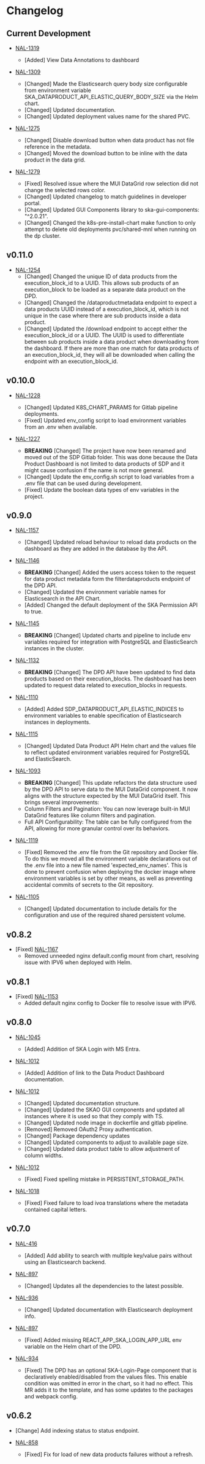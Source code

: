 # Changelog

## Current Development

- [NAL-1319](https://jira.skatelescope.org/browse/NAL-1319)
  - [Added] View Data Annotations to dashboard

- [NAL-1309](https://jira.skatelescope.org/browse/NAL-1309)

  - [Changed] Made the Elasticsearch query body size configurable from environment variable SKA_DATAPRODUCT_API_ELASTIC_QUERY_BODY_SIZE via the Helm chart.
  - [Changed] Updated documentation.
  - [Changed] Updated deployment values name for the shared PVC.

- [NAL-1275](https://jira.skatelescope.org/browse/NAL-1275)

  - [Changed] Disable download button when data product has not file reference in the metadata.
  - [Changed] Moved the download button to be inline with the data product in the data grid.

- [NAL-1279](https://jira.skatelescope.org/browse/NAL-1279)
  - [Fixed] Resolved issue where the MUI DataGrid row selection did not change the selected rows color.
  - [Changed] Updated changelog to match guidelines in developer portal.
  - [Changed] Updated GUI Components library to ska-gui-components: "^2.0.21".
  - [Changed] Changed the k8s-pre-install-chart make function to only attempt to delete old deployments pvc/shared-mnl when running on the dp cluster.

## v0.11.0

- [NAL-1254](https://jira.skatelescope.org/browse/NAL-1254)
  - [Changed] Changed the unique ID of data products from the execution_block_id to a UUID. This allows sub products of an execution_block to be loaded as a separate data product on the DPD.
  - [Changed] Changed the /dataproductmetadata endpoint to expect a data products UUID instead of a execution_block_id, which is not unique in the case where there are sub products inside a data product.
  - [Changed] Updated the /download endpoint to accept either the execution_block_id or a UUID. The UUID is used to differentiate between sub products inside a data product when downloading from the dashboard. If there are more than one match for data products of an execution_block_id, they will all be downloaded when calling the endpoint with an execution_block_id.

## v0.10.0

- [NAL-1228](https://jira.skatelescope.org/browse/NAL-1228)

  - [Changed] Updated K8S_CHART_PARAMS for Gitlab pipeline deployments.
  - [Fixed] Updated env_config script to load environment variables from an .env when available.

- [NAL-1227](https://jira.skatelescope.org/browse/NAL-1227)
  - **BREAKING** [Changed] The project have now been renamed and moved out of the SDP Gitlab folder. This was done because the Data Product Dashboard is not limited to data products of SDP and it might cause confusion if the name is not more general.
  - [Changed] Update the env_config.sh script to load variables from a .env file that can be used during development.
  - [Fixed] Update the boolean data types of env variables in the project.

## v0.9.0

- [NAL-1157](https://jira.skatelescope.org/browse/NAL-1157)

  - [Changed] Updated reload behaviour to reload data products on the dashboard as they are added in the database by the API.

- [NAL-1146](https://jira.skatelescope.org/browse/NAL-1146)

  - **BREAKING** [Changed] Added the users access token to the request for data product metadata form the filterdataproducts endpoint of the DPD API.
  - [Changed] Updated the environment variable names for Elasticsearch in the API Chart.
  - [Added] Changed the default deployment of the SKA Permission API to true.

- [NAL-1145](https://jira.skatelescope.org/browse/NAL-1145)

  - **BREAKING** [Changed] Updated charts and pipeline to include env variables required for integration with PostgreSQL and ElasticSearch instances in the cluster.

- [NAL-1132](https://jira.skatelescope.org/browse/NAL-1132)

  - **BREAKING** [Changed] The DPD API have been updated to find data products based on their execution_blocks. The dashboard has been updated to request data related to execution_blocks in requests.

- [NAL-1110](https://jira.skatelescope.org/browse/NAL-1110)

  - [Added] Added SDP_DATAPRODUCT_API_ELASTIC_INDICES to environment variables to enable specification of Elasticsearch instances in deployments.

- [NAL-1115](https://jira.skatelescope.org/browse/NAL-1115)

  - [Changed] Updated Data Product API Helm chart and the values file to reflect updated environment variables required for PostgreSQL and ElasticSearch.

- [NAL-1093](https://jira.skatelescope.org/browse/NAL-1093)

  - **BREAKING** [Changed] This update refactors the data structure used by the DPD API to serve data to the MUI DataGrid component. It now aligns with the structure expected by the MUI DataGrid itself. This brings several improvements:
  - Column Filters and Pagination: You can now leverage built-in MUI DataGrid features like column filters and pagination.
  - Full API Configurability: The table can be fully configured from the API, allowing for more granular control over its behaviors.

- [NAL-1119](https://jira.skatelescope.org/browse/NAL-1119)

  - [Fixed] Removed the .env file from the Git repository and Docker file. To do this we moved all the
    environment variable declarations out of the .env file into a new file named
    'expected_env_names'. This is done to prevent confusion when deploying the docker image
    where environment variables is set by other means, as well as preventing accidental
    commits of secrets to the Git repository.

- [NAL-1105](https://jira.skatelescope.org/browse/NAL-1105)
  - [Changed] Updated documentation to include details for the configuration and use of the required shared persistent volume.

## v0.8.2

- [Fixed] [NAL-1167](https://jira.skatelescope.org/browse/NAL-1167)
  - Removed unneeded nginx default.config mount from chart, resolving issue with IPV6 when deployed with Helm.

## v0.8.1

- [Fixed] [NAL-1153](https://jira.skatelescope.org/browse/NAL-1153)
  - Added default nginx config to Docker file to resolve issue with IPV6.

## v0.8.0

- [NAL-1045](https://jira.skatelescope.org/browse/NAL-1045)

  - [Added] Addition of SKA Login with MS Entra.

- [NAL-1012](https://jira.skatelescope.org/browse/NAL-1012)

  - [Added] Addition of link to the Data Product Dashboard documentation.

- [NAL-1012](https://jira.skatelescope.org/browse/NAL-1012)

  - [Changed] Updated documentation structure.
  - [Changed] Updated the SKAO GUI components and updated all instances where it is used so that they comply with TS.
  - [Changed] Updated node image in dockerfile and gitlab pipeline.
  - [Removed] Removed OAuth2 Proxy authentication.
  - [Changed] Package dependency updates
  - [Changed] Updated components to adjust to available page size.
  - [Changed] Updated data product table to allow adjustment of column widths.

- [NAL-1012](https://jira.skatelescope.org/browse/NAL-1012)

  - [Fixed] Fixed spelling mistake in PERSISTENT_STORAGE_PATH.

- [NAL-1018](https://jira.skatelescope.org/browse/NAL-1018)
  - [Fixed] Fixed failure to load ivoa translations where the metadata contained capital letters.

## v0.7.0

- [NAL-416](https://jira.skatelescope.org/browse/NAL-416)

  - [Added] Add ability to search with multiple key/value pairs without using an Elasticsearch backend.

- [NAL-897](https://jira.skatelescope.org/browse/NAL-897)

  - [Changed] Updates all the dependencies to the latest possible.

- [NAL-936](https://jira.skatelescope.org/browse/NAL-936)

  - [Changed] Updated documentation with Elasticsearch deployment info.

- [NAL-897](https://jira.skatelescope.org/browse/NAL-897)

  - [Fixed] Added missing REACT_APP_SKA_LOGIN_APP_URL env variable on the Helm chart of the DPD.

- [NAL-934](https://jira.skatelescope.org/browse/NAL-934)
  - [Fixed] The DPD has an optional SKA-Login-Page component that is declaratively enabled/disabled from the values files. This enable condition was omitted in error in the chart, so it had no effect. This MR adds it to the template, and has some updates to the packages and webpack config.

## v0.6.2

- [Change] Add indexing status to status endpoint.

- [NAL-858](https://jira.skatelescope.org/browse/NAL-858)
  - [Fixed] Fix for load of new data products failures without a refresh.
